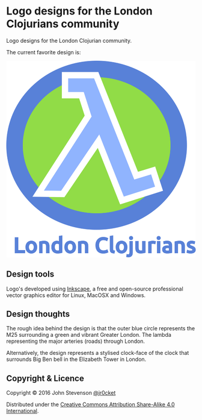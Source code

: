 # Logo designs for the London Clojurians community

Logo designs for the London Clojurian community.

The current favorite design is:

![London Clojurians logo](london-clojurians-logo-jr0cket.png)

## Design tools

Logo's developed using [Inkscape](https://inkscape.org/), a free and open-source professional vector graphics editor for Linux, MacOSX and Windows.

## Design thoughts

The rough idea behind the design is that the outer blue circle represents the M25 surrounding a green and vibrant Greater London.  The lambda representing the major arteries (roads) through London.

Alternatively, the design represents a stylised clock-face of the clock that surrounds Big Ben bell in the Elizabeth Tower in London.


## Copyright & Licence

Copyright © 2016 John Stevenson [@jr0cket](https://twitter.com/jr0cket)

Distributed under the [Creative Commons Attribution Share-Alike 4.0 International](https://creativecommons.org).
